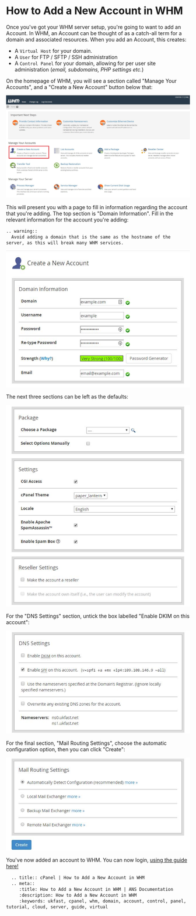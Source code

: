# How to Add a New Account in WHM

Once you've got your WHM server setup, you're going to want to add an Account. In WHM, an Account can be thought of as a catch-all term for a domain and associated resources. When you add an Account, this creates:

* A `Virtual Host` for your domain.
* A `User` for FTP / SFTP / SSH administration
* A `Control Panel` for your domain, allowing for per user site administration (*email, subdomains, PHP settings etc.*)

On the homepage of WHM, you will see a section called "Manage Your Accounts", and a "Create a New Account" button below that:

![Create a New Account Button](files/whm_homepage.JPG)

This will present you with a page to fill in information regarding the account that you're adding. The top section is "Domain Information". Fill in the relevant information for the account you're adding:

```eval_rst
.. warning::
  Avoid adding a domain that is the same as the hostname of the server, as this will break many WHM services.

```

![Domain Information](files/account_creation_domain_info.JPG)

The next three sections can be left as the defaults:

![Blank Sections](files/account_creation_blanks.JPG)

For the "DNS Settings" section, untick the box labelled "Enable DKIM on this account":

![DNS Settings](files/account_creation_dns.jpg)

For the final section, "Mail Routing Settings", choose the automatic configuration option, then you can click "Create":

![Mail Exchange](files/account_creation_mail.jpg)

You've now added an account to WHM. You can now login, [using the guide here!](/docs/operatingsystems/linux/controlpanels/cpanel_connect/#connecting-to-cpanel)

```eval_rst
  .. title:: cPanel | How to Add a New Account in WHM
  .. meta::
     :title: How to Add a New Account in WHM | ANS Documentation
     :description: How to Add a New Account in WHM
     :keywords: ukfast, cpanel, whm, domain, account, control, panel, tutorial, cloud, server, guide, virtual
```
